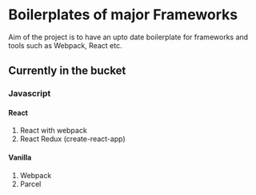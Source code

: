 # Boilerplates of major Frameworks

Aim of the project is to have an upto date boilerplate for frameworks and tools such as Webpack, React etc.

## Currently in the bucket

### Javascript
#### React

1. React with webpack
1. React Redux (create-react-app)

#### Vanilla

1. Webpack
2. Parcel
